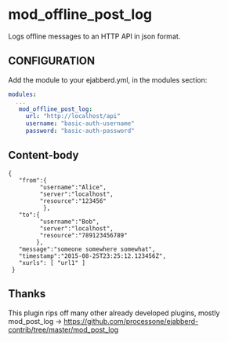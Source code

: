 # mod_offline_post_log 
Logs offline messages to an HTTP API in json format.


## CONFIGURATION

Add the module to your ejabberd.yml, in the modules section:

```yaml
modules:
  ...
   mod_offline_post_log:
     url: "http://localhost/api"
     username: "basic-auth-username"
     password: "basic-auth-password"
```

## Content-body

```
{  
   "from":{  
         "username":"Alice",
         "server":"localhost",
         "resource":"123456"
          },
   "to":{  
         "username":"Bob",
         "server":"localhost",
         "resource":"789123456789"
        },
   "message":"someone somewhere somewhat",
   "timestamp":"2015-08-25T23:25:12.123456Z",
   "xurls": [ "url1" ]
 }
 ```

## Thanks

This plugin rips off many other already developed plugins, mostly mod_post_log ->
https://github.com/processone/ejabberd-contrib/tree/master/mod_post_log
